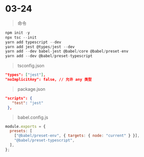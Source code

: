   

# 03-24

> 命令

```js
npm init -y
npx tsc --init
yarn add typescript --dev
yarn add jest @types/jest --dev
yarn add --dev babel-jest @babel/core @babel/preset-env
yarn add --dev @babel/preset-typescript
```

> tsconfig.json

```json
"types": ["jest"],
"noImplicitAny": false, // 允许 any 类型 
```

> package.json

```json
"scripts": {
   "test": "jest"
 },
```

> babel.config.js

```js
module.exports = {
  presets: [
    ["@babel/preset-env", { targets: { node: "current" } }],
    "@babel/preset-typescript",
  ],
};
```

